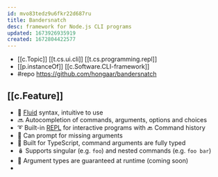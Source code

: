 ```yaml
---
id: mvo83tedz9u6fkr22d687ru
title: Bandersnatch
desc: framework for Node.js CLI programs
updated: 1673926935919
created: 1672804422577
---
```


- [[c.Topic]] [[t.cs.ui.cli]] [[t.cs.programming.repl]]
- [[p.instanceOf]] [[c.Software.CLI-framework]]
- #repo https://github.com/hongaar/bandersnatch

## [[c.Feature]]

-   🌊 [Fluid](https://www.martinfowler.com/bliki/FluentInterface.html) syntax, intuitive to use
-   🔜 Autocompletion of commands, arguments, options and choices
-   ➰ Built-in [REPL](https://en.wikipedia.org/wiki/Read%E2%80%93eval%E2%80%93print_loop) for interactive programs with 🔙 Command history
-   💬 Can prompt for missing arguments
-   🤯 Built for TypeScript, command arguments are fully typed
-   🪆 Supports singular (e.g. `foo`) and nested commands (e.g. `foo bar`)
-   🏃 Argument types are guaranteed at runtime (coming soon)
-   